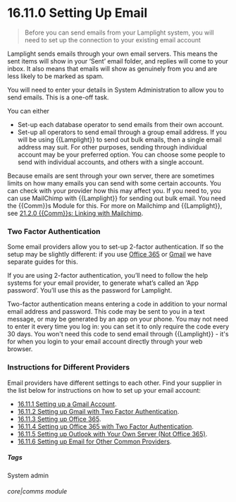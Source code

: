 # 16.11.0 <i class="fas fa-envelope-open"></i>  Setting Up Email

> Before you can send emails from your Lamplight system, you will need to set up the connection to your existing email account



Lamplight sends emails through your own email servers. This means the sent items will show in your ‘Sent’ email folder, and replies will come to your inbox.  It also means that emails will show as genuinely from you and are less likely to be marked as spam.

You will need to enter your details in System Administration to allow you to send emails. This is a one-off task. 

You can either
- Set-up each database operator to send emails from their own account.
- Set-up all operators to send email through a group email address.
If you will be using {{Lamplight}} to send out bulk emails, then a single email address may suit.  For other purposes, sending through individual account may be your preferred option.  You can choose some people to send with individual accounts, and others with a single account.

Because emails are sent through your own server, there are sometimes limits on how many emails you can send with some certain accounts.  You can check with your provider how this may affect you. If you need to, you can use MailChimp with {{Lamplight}} for sending out bulk email. You need the {{Comm}}s Module for this. For more on Mailchimp and {{Lamplight}}, see [21.2.0 {{Comm}}s: Linking with Mailchimp](/help/index/p/21.2.0).

### Two Factor Authentication

Some email providers allow you to set-up 2-factor authentication.  If so the setup may be slightly different: if you use [Office 365](/help/index/p/16.11.4) or [Gmail](/help/index/p/16.11.2) we have separate guides for this.  

If you are using 2-factor authentication, you’ll need to follow the help systems for your email provider, to generate what’s called an ‘App password’.  You’ll use this as the password for Lamplight.  

Two-factor authentication means entering a code in addition to your normal email address and password.  This code may be sent to you in a text message, or may be generated by an app on your phone.  You may not need to enter it every time you log in: you can set it to only require the code every 30 days.  You won't need this code to send email through {{Lamplight}} - it's for when you login to your email account directly through your web browser.

### Instructions for Different Providers

Email providers have different settings to each other. Find your supplier in the list below for instructions on how to set up your email account:

- [16.11.1 Setting up a Gmail Account](/help/index/p/16.11.1).
- [16.11.2 Setting up Gmail with Two Factor Authentication](/help/index/p/16.11.2).
- [16.11.3 Setting up Office 365](/help/index/p/16.11.3).
- [16.11.4 Setting up Office 365 with Two Factor Authentication](/help/index/p/16.11.4).
- [16.11.5 Setting up Outlook with Your Own Server (Not Office 365)](/help/index/p/16.11.5).
- [16.11.6 Setting up Email for Other Common Providers](/help/index/p/16.11.6).


##### Tags
System admin

###### core|comms module
